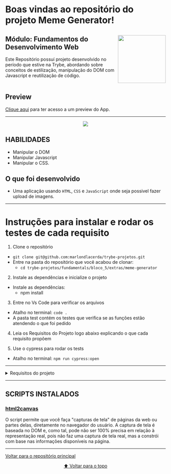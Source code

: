 # Boas vindas ao repositório do projeto Meme Generator!

<div align="center">
  <img height="150px" align="right" src="https://theme.zdassets.com/theme_assets/9633455/9814df697eaf49815d7df109110815ff887b3457.png" />
  <div align="left" style="display: inline_block">
    <h2>Módulo: Fundamentos do Desenvolvimento Web</h2>
    <span>
      Este Repositório possuí projeto desenvolvido no período que estive na Trybe, abordando sobre conceitos de estilização, manipulação do DOM com Javascript e reutilização de código.
    </span>
  </div>
  <br>
</div>

## Preview
<div align="left" style="display: inline_block">
  <a href="https://marlondlacerda-meme-generator.vercel.app/">Clique aqui</a> para ter acesso a um preview do App.
</div>

---

<div align="center">
  <img src="./images/preview.gif">
</div>

## HABILIDADES
- Manipular o DOM
- Manipular Javascript
- Manipular o CSS.


## O que foi desenvolvido
- Uma aplicação usando <code>HTML</code>, <code>CSS</code> e <code>JavaScript</code> onde seja possivel fazer upload de imagens.
---

# Instruções para instalar e rodar os testes de cada requisito
1. Clone o repositório
  * `git clone git@github.com:marlondlacerda/trybe-projetos.git`
  * Entre na pasta do repositório que você acabou de clonar:
    * `cd trybe-projetos/fundamentals/bloco_5/extras/meme-generator`

2. Instale as dependências e inicialize o projeto
  * Instale as dependências:
    * npm install

3. Entre no Vs Code para verificar os arquivos
  * Atalho no terminal: `code . `
  * A pasta test contém os testes que verifica se as funções estão atendendo o que foi pedido

4. Leia os Requisitos do Projeto logo abaixo explicando o que cada requisito propõem

5. Use o cypress para rodar os tests
  * Atalho no terminal: `npm run cypress:open`

***

<details>
    <summary>Requisitos do projeto</summary>

- [x] 1 - Crie uma caixa de texto com a qual quem usa pode interagir para inserir texto em cima da imagem escolhida.
  - A caixa onde o texto é inserido deve ter um <code>id</code> denominado <code>text-input</code>;

  - Você deve criar um elemento para servir de "container" para a imagem e para o texto do meme. Este elemento deve ter um <code>id</code> denominado <code>meme-image-container</code>;

  - Dentro do elemento de container, você deve criar um outro elemento para mostrar o texto digitado. O elemento de texto deve estar totalmente contido dentro do container e ter o <code>id</code> denominado <code>meme-text</code>;

  - Se não houver imagem inserida, ele deve ser inserido e estar visível dentro do container vazio onde a imagem aparecerá.

- [x] 2 - O site deve permitir que quem usa faça upload de uma imagem de seu computador.
  - Dentro do elemento de container, você deve criar um outro elemento para mostrar a imagem selecionada. Este elemento deve possuir um <code>id</code> denominado <code>meme-image</code>;

  - O elemento onde é feito o upload da imagem deve ser identificado com o <code>id</code> denominado <code>meme-insert</code>. Este elemento não precisa estar dentro do elemento de container;

  - A imagem deve estar totalmente contida dentro do elemento identificado como <code>meme-image-container</code> ~~("totalmente contida" quer dizer que não deve sobrar espaço entre o container e a imagem, e a imagem não deve ultrapassar o tamanho do container)~~;

  - O texto inserido no elemento <code>text-input</code> deve ser inserido sobre a imagem escolhida <code>meme-image</code>.

- [x] 3 - Adicione uma moldura no container. A moldura deve ter 1 pixel de largura, deve ser preta e do tipo 'solid'. A área onde a imagem aparecerá deve ter fundo branco.
  - O elemento que serve de container para a imagem deve ter o a cor de fundo branca;

  - O elemento que serve de container para a imagem deve ter uma borda preta, sólida, com 1 pixel de largura;

  - A imagem deve estar totalmente contida dentro do elemento identificado como <code>meme-image-container</code> ~~("totalmente contida" quer dizer que não deve sobrar espaço entre o container e a imagem, e a imagem não deve ultrapassar o tamanho do container)~~.

- [x] 4 - Adicione o texto que será inserido sobre a imagem deve ter uma cor, sombra e tamanho específicos.
  - O texto do elemento <code>meme-text</code> deve ter uma sombra preta, de 5 pixels na horizontal, 5 pixels na vertical e um raio de desfoque de 5 pixels;

  - O texto do elemento <code>meme-text</code> deve ter a fonte com o tamanho de 30 pixels;

  - O texto do elemento <code>meme-text</code> deve estar na cor branca.

- [x] 5 - Limite o tamanho do texto que o usuário pode inserir.
  - A quantidade máxima de caracteres digitáveis no elemento <code>text-input</code> deve ser 60.

### BÔNUS
- [x] 6 - Permita a quem usa customizar o meme escolhido acrescentando a ele uma de três bordas. A página deve ter três botões, que ao serem clicados devem cada um trocar a própria borda ao redor do container.

  ✦ As bordas devem ser acrescentadas ao container, identificado como <code>meme-image-container</code>;

  ✦ Os três botões devem ser elementos do tipo <code>button</code>;

  ✦ Cada elemento <code>button</code> deve ser estilizado de forma a ter a cor de fundo da mesma cor que a moldura que irá colocar no container;

  ✦ Cada <code>button</code> deve ter o respectivo <code>id</code> e estilizar o container conforme especificado:

  - Um botão identificado com o <code>id</code> chamado <code>fire</code> deve estilizar o container da imagem com uma borda de 3 pixels, dashed e vermelha.

  - Um botão com <code>id</code> chamado <code>water</code> deve estilizar o container da imagem com uma borda azul, com 5 pixels do tipo double .

  - Um botão com <code>id</code> chamado <code>earth</code> deve estilizar o container da imagem com uma borda do tipo groove, verde e com 6 pixels.

  ✦ Após uma das três bordas ser selecionada, a borda padrão especificada no requisito 3 não deve mais aparecer;


- [x] 7 - Tenha um conjunto de quatro imagens pré prontas de memes famosos para o usuário escolher. Mostre miniaturas das imagens e, mediante clique do usuário, essa imagem deve aparecer dentro da moldura do elemento de container.
  - O elemento que mostra as miniaturas dos memes deve ser identificado um um <code>id</code> denominado <code>meme-1</code> para o primeiro meme, <code>meme-2</code> para o segundo, <code>meme-3</code> para o terceiro e <code>meme-4</code> para o quarto.

  - As imagens que identificam os memes devem ficar dentro da aplicação, num diretório chamado imgs com os respectivos nomes <code>meme1.png</code>, <code>meme2.png</code>, <code>meme3.png</code> e <code>meme4.png</code>. Atenção também para o formato das imagens! ⚠️

  - As imagens devem aparecer dentro do container de forma análoga às imagens enviadas por upload para a página.

### RECURSOS ADICIONAIS DESENVOLVIDOS POR MIM
- [x] 8 - Adicione um novo botão de borda que volte para o padrão.
  - A cor de fundo deve ser a padrão.
  - O elemento deve possuir a <code>classe</code> denominada <code>eraser</code>
  - O <code>id</code> deve ser chamado <code>default</code> deve estilizar o container da imagem com uma borda preta, com 1 pixels do tipo solid.

- [x] 9 - Crie três inputs do tipo radio para que possa mudar o texto de lugar.
  - Os inputs devem ser chamados de começo, meio e fim. O botão começo deve ser selecionado por padrão
  - Ao clicar em qualquer um desses botões, o texto muda de lugar

- [x] 10 - Adicione um botão com a funcionalidade de salvar o meme em imagem.
  - O button com a <code>class</code> chamada <code>save</code> possui a lógica de poder conseguir fazer com o que meme criado seja salvo na máquina do usuário.

- [x] 11 - Faça com que o aplicativo seja responsivo.
</details>

---
## SCRIPTS INSTALADOS

  <h3><a href="https://html2canvas.hertzen.com/">html2canvas</a></h3>
  <span>O script permite que você faça "capturas de tela" de páginas da web ou partes delas, diretamente no navegador do usuário. A captura de tela é baseada no DOM e, como tal, pode não ser 100% precisa em relação à representação real, pois não faz uma captura de tela real, mas a constrói com base nas informações disponíveis na página.
</span>
 
---
<div align="left">
  <a href="https://github.com/marlondlacerda/trybe-projetos">Voltar para o repositório principal</a>
</div>
<div align="center">

  [⬆ Voltar para o topo](#boas-vindas-ao-repositório-do-projeto-meme-generator)

</div>
